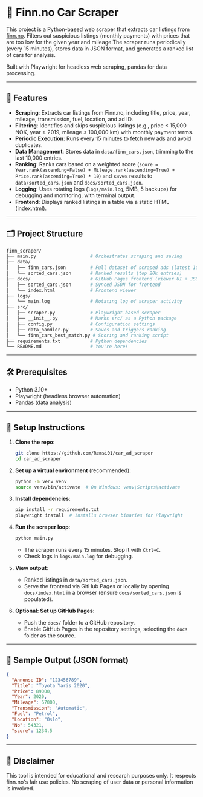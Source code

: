 # 🚗 Finn.no Car Scraper

This project is a Python-based web scraper that extracts car listings from [finn.no](https://www.finn.no/). Filters out suspicious listings (monthly payments) with prices that are too low for the given year and mileage.The scraper runs periodically (every 15 minutes), stores data in JSON format, and generates a ranked list of cars for analysis.

Built with Playwright for headless web scraping, pandas for data processing.

---

## 🌟 Features

- **Scraping**: Extracts car listings from Finn.no, including title, price, year, mileage, transmission, fuel, location, and ad ID.
- **Filtering**: Identifies and skips suspicious listings (e.g., price ≤ 15,000 NOK, year ≥ 2019, mileage ≤ 100,000 km) with monthly payment terms.
- **Periodic Execution**: Runs every 15 minutes to fetch new ads and avoid duplicates.
- **Data Management**: Stores data in `data/finn_cars.json`, trimming to the last 10,000 entries.
- **Ranking**: Ranks cars based on a weighted score (`score = Year.rank(ascending=False) + Mileage.rank(ascending=True) + Price.rank(ascending=True) * 10`) and saves results to `data/sorted_cars.json` and `docs/sorted_cars.json`.
- **Logging**: Uses rotating logs (`logs/main.log`, 5MB, 5 backups) for debugging and monitoring, with terminal output.
- **Frontend**: Displays ranked listings in a table via a static HTML (index.html).

---

## 🗂️ Project Structure

```bash
finn_scraper/
├── main.py                    # Orchestrates scraping and saving
├── data/
│   ├── finn_cars.json         # Full dataset of scraped ads (latest 10k entries)
│   └── sorted_cars.json       # Ranked results (top 20k entries)
├── docs/                      # GitHub Pages frontend (viewer UI + JSON)
│   ├── sorted_cars.json       # Synced JSON for frontend
│   └── index.html             # Frontend viewer
├── logs/
│   └── main.log               # Rotating log of scraper activity
├── src/
│   ├── scraper.py             # Playwright-based scraper
│   ├── __init__.py            # Marks src/ as a Python package
│   ├── config.py              # Configuration settings
│   ├── data_handler.py        # Saves and triggers ranking
│   └── finn_cars_best_match.py # Scoring and ranking script
├── requirements.txt           # Python dependencies
└── README.md                  # You're here!
```

---

## 🛠️ Prerequisites

- Python 3.10+
- Playwright (headless browser automation)
- Pandas (data analysis)

---

## 🔧 Setup Instructions

1. **Clone the repo**:
   ```bash
   git clone https://github.com/Remsi01/car_ad_scraper
   cd car_ad_scraper
   ```

2. **Set up a virtual environment** (recommended):
   ```bash
   python -m venv venv
   source venv/bin/activate  # On Windows: venv\Scripts\activate
   ```

3. **Install dependencies**:
   ```bash
   pip install -r requirements.txt
   playwright install  # Installs browser binaries for Playwright
   ```

4. **Run the scraper loop**:
   ```bash
   python main.py
   ```
   - The scraper runs every 15 minutes. Stop it with `Ctrl+C`.
   - Check logs in `logs/main.log` for debugging.

5. **View output**:
   - Ranked listings in `data/sorted_cars.json`.
   - Serve the frontend via GitHub Pages or locally by opening `docs/index.html` in a browser (ensure `docs/sorted_cars.json` is populated).

6. **Optional: Set up GitHub Pages**:
   - Push the `docs/` folder to a GitHub repository.
   - Enable GitHub Pages in the repository settings, selecting the `docs` folder as the source.

---

## 🧪 Sample Output (JSON format)

```json
{
  "Annonse ID": "123456789",
  "Title": "Toyota Yaris 2020",
  "Price": 89000,
  "Year": 2020,
  "Mileage": 67000,
  "Transmission": "Automatic",
  "Fuel": "Petrol",
  "Location": "Oslo",
  "No": 54321,
  "score": 1234.5
}
```


---

## 🔐 Disclaimer

This tool is intended for educational and research purposes only. It respects finn.no's fair use policies. No scraping of user data or personal information is involved.